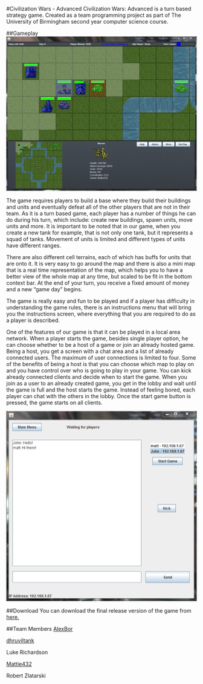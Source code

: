 #Civilization Wars - Advanced
Civilization Wars: Advanced is a turn based strategy game. Created as a team programming project as part of The University of Birmingham second year computer science course.


##Gameplay
![alt text](https://raw.githubusercontent.com/Mattie432/Civilization-Wars-Advanced/master/project-report/Screenshots/gameplay-large.png?token=3811007__eyJzY29wZSI6IlJhd0Jsb2I6TWF0dGllNDMyL0NpdmlsaXphdGlvbi1XYXJzLUFkdmFuY2VkL21hc3Rlci9wcm9qZWN0LXJlcG9ydC9TY3JlZW5zaG90cy9nYW1lcGxheS1sYXJnZS5wbmciLCJleHBpcmVzIjoxNDA0NzM2MzQxfQ%3D%3D--e23fabc47c4dadb567f2e4490afabeedc9932164 "Gameplay image (large)")

The game requires players to build a base where they build their buildings and units and eventually defeat all of the other players that are not in their team. As it is a turn based game, each player has a number of things he can do during his turn, which include: create new buildings, spawn units, move units and more. It is important to be noted that in our game, when you create a new tank for example, that is not only one tank, but it represents a squad of tanks. Movement of units is limited and different types of units have different ranges.

There are also different cell terrains, each of which has buffs for units that are onto it. It is very easy to go around the map and there is also a mini map that is a real time representation of the map, which helps you to have a better view of the whole map at any time, but scaled to be fit in the bottom context bar. At the end of your turn, you receive a fixed amount of money and a new “game day” begins.

The game is really easy and fun to be played and if a player has difficulty in understanding the game rules, there is an instructions menu that will bring you the instructions screen, where everything that you are required to do as a player is described.

One of the features of our game is that it can be played in a local area network. When a player starts the game, besides single player option, he can choose whether to be a host of a game or join an already hosted game. Being a host, you get a screen with a chat area and a list of already connected users. The maximum of user connections is limited to four. Some of the benefits of being a host is that you can choose which map to play on and you have control over who is going to play in your game. You can kick already connected clients and decide when to start the game.
 When you join as a user to an already created game, you get in the lobby and wait until the game is full and the host starts the game. Instead of feeling bored, each player can chat with the others in the lobby. Once the start game button is pressed, the game starts on all clients.
 
![alt text](https://raw.githubusercontent.com/Mattie432/Civilization-Wars-Advanced/master/project-report/Screenshots/multiplayerMenu.png?token=3811007__eyJzY29wZSI6IlJhd0Jsb2I6TWF0dGllNDMyL0NpdmlsaXphdGlvbi1XYXJzLUFkdmFuY2VkL21hc3Rlci9wcm9qZWN0LXJlcG9ydC9TY3JlZW5zaG90cy9tdWx0aXBsYXllck1lbnUucG5nIiwiZXhwaXJlcyI6MTQwNDczNjcyM30%3D--b7b49953ced729f47a98e318ac99ee946e75ca37 "Multiplayer Menu")

##Download
You can download the final release version of the game from [here.](https://github.com/Mattie432/Civilization-Wars-Advanced/releases "Download the game")

##Team Members
[AlexBor](https://github.com/alexbor "View Profile")

[dhruviltank](https://github.com/dhruviltank "View Profile")

Luke Richardson

[Mattie432](https://github.com/mattie432 "View Profile")

Robert Zlatarski
